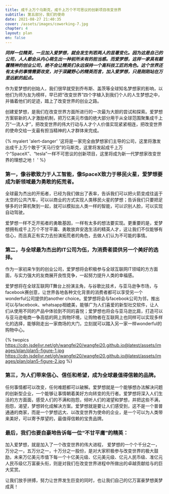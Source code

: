 ```yaml
---
title: 成千上万个马斯克，成千上万个不可思议的创新项目改变世界
subtitle: 第五部分，我们的使命
date: 2021-08-27 21:40:35
cover: /assets/images/coworking-7.jpg
chapter: 4
layout: plan
en: false
---
```


***同样一位精英，一旦加入爱梦想，就会发生判若两人的显著变化。因为这是自己的公司，人人都会从内心萌生出一种前所未有的担当感。而爱梦想，这样一家具有颠覆精神的创业公司，绝不会让精英们永远保持一个高科技工匠的角色。这个世界还有太多的事情需要改变，对于深藏野心的精英而言，加入爱梦想，只是刚刚站在万里远航的起点。***

作为爱梦想的创始人，我们很早就受到乔布斯、盖茨等全球知名梦想家的影响，以他们为师为友为榜样，早已把“改变世界”四个字植入到我们个人的人生梦想之中，并循着他们的足迹，踏上了改变世界的创业之路。

创建爱梦想，是我们在改变世界方面所进行的一次最为大胆的尝试和探索。爱梦想方案崭新的人才激励机制，把万亿美元市值的绝大部分用于从全球范围聚集成千上万“一流人才”，把改变世界的伟大行动与人才个人价值实现紧紧相连，把改变世界的使命交给一支最有担当精神的人才群体来完成。

{% myalert 'alert-danger' '这将是一家完全由梦想家们主导的公司，这里将激发出成千上万个敢于“天马行空”的马斯克，这里将发起成千上万个“SpaceX”、“tesla”一样不可思议的创新项目，这里将成为新一代梦想家改变世界的理想之地！
' %}

### 第一，像谷歌致力于人工智能，像SpaceX致力于移民火星，爱梦想要成为新领域最为勇敢的拓荒者。

全球最为杰出的开拓者，已经为我们做出了表率，告诉我们可以把火箭变成往返于太空的公共汽车，可以以商业的方式实现人类移民火星的梦想；告诉我们只要把足够多的计算机聚到一起，就可以模拟出人类一样的智能，可以识别人脸，可以实现自动驾驶。

爱梦想一样不乏开拓者的勇敢基因，一样有太多的想法要实现。更重要的是，爱梦想拥有成千上万个不甘平庸、勇敢放弃安逸生活的精英人才，这让我们不仅能够有信心，而且真正有实力去扮演拓荒者的角色，去做人们认为不可能的事情。

### 第二，与全球最为杰出的IT公司为伍，为消费者提供另一个美好的选择。

作为一家初来乍到的创业公司，爱梦想将会积极参与全球互联网IT领域的方方面面，与实力强大的友商展开良性竞争，一起努力提升人类的幸福感。

爱梦想将在全球互联网IT舞台上扮演主角，与谷歌比技术，与亚马逊争市场，与facebook赛创意，让世界各地各种文化背景的消费者都可以享受另一个wonderful公司提供的another choice。爱梦想将会与facebook公司为邻，推出可以与facebook、whatsapp相媲美，能够广为人们喜爱的新型社交软件，让人们从使用不同的产品中体验到不同的喜悦；爱梦想也将会与亚马逊比肩，打造可以与亚马逊电商一争高低的网上购物环境，让购物者在互联网上也同样可以实现多样化的选择，能够刚走出一家商场的大门，立刻就可以踏入另一家一样wonderful的购物中心。

{% twopics https://cdn.jsdelivr.net/gh/wangfei20/wangfei20.github.io@latest/assets/images/plan/plan5-figure-1.jpg https://cdn.jsdelivr.net/gh/wangfei20/wangfei20.github.io@latest/assets/images/plan/plan5-figure-2.jpg %}

### 第三，为人们带来信心、信任和希望，成为全球最值得信赖的品牌。

任何事情都可以改变，任何难题都可以破解。爱梦想就是一个能够想办法解决问题的创新型企业，一个能够让事情朝着美好方向转变的先行者。爱梦想将深入人们生活的方方面面，感受人们的不满和抱怨，倾听人们的渴望和梦想，并把这些不满，抱怨，渴望，梦想转化成解决方案。爱梦想就是要让人们感受到，这不是一个普普通通的商家，而是一个梦想远大、以改变世界为使命的企业，是一个可以为人类带来美好，可以寄予厚望的，最值得信赖的宝贵品牌。

### 最后，我们也要自豪地告诉每一位“不甘平庸”的精英：

加入爱梦想，就是加入了一个改变世界的伟大进程， 爱梦想的一个个千分之一，万分之一，五万分之一，十万分之一股份，是对大家积极参与改变世界的极大鼓励，未来万亿美元市值下每一个十亿美元级、亿元美元级、亿元人民币级、准亿元人民币级亿万富豪头衔，则是对我们在改变世界进程中所做出的卓越贡献给与的巨大奖赏。

让我们放手拼搏，努力让世界发生巨变的同时，也让我们自己的亿万富豪梦想美梦成真！
